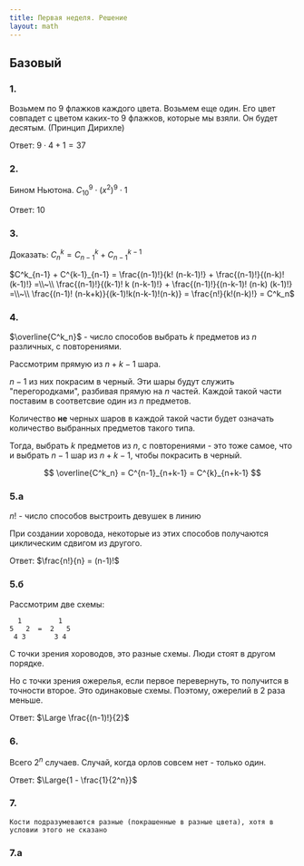 ```yaml
---
title: Первая неделя. Решение
layout: math
---
```


## Базовый

### 1.

Возьмем по 9 флажков каждого цвета. Возьмем еще один. Его цвет совпадет с цветом каких-то 9 флажков, которые мы взяли. Он будет десятым. (Принцип Дирихле)

Ответ: $9⋅4+1=37$

### 2.

Бином Ньютона. $C^9_{10} ⋅ (x^2)^9 ⋅ 1$

Ответ: 10

### 3.

Доказать: $C^k_n = C^k_{n-1} + C^{k-1}_{n-1}$

$C^k_{n-1} + C^{k-1}_{n-1} = \frac{(n-1)!}{k! (n-k-1)!} + \frac{(n-1)!}{(n-k)! (k-1)!} =\\~\\ \frac{(n-1)!}{(k-1)! k (n-k-1)!} + \frac{(n-1)!}{(n-k-1)! (n-k) (k-1)!} =\\~\\ \frac{(n-1)! (n-k+k)}{(k-1)!k(n-k-1)!(n-k)} = \frac{n!}{k!(n-k)!} = C^k_n$

### 4.

$\overline{C^k_n}$ - число способов выбрать $k$ предметов из $n$ различных, с повторениями.

Рассмотрим прямую из $n+k-1​$ шара. 

$n-1$ из них покрасим в черный. Эти шары будут служить "перегородками", разбивая прямую на $n$ частей. Каждой такой части поставим в соответсвие один из $n$ предметов. 

Количество **не** черных шаров в каждой такой части будет означать количество выбранных предметов такого типа.

Тогда, выбрать $k$ предметов из $n$, с повторениями - это тоже самое, что и выбрать $n-1$ шар из $n+k-1$, чтобы покрасить в черный.


$$
\overline{C^k_n} = C^{n-1}_{n+k-1} = C^{k}_{n+k-1}
$$

### 5.а

$n!$ - число способов выстроить девушек в линию

При создании хоровода, некоторые из этих способов получаются циклическим сдвигом из другого.

Ответ: $\frac{n!}{n} = (n-1)!$

### 5.б

Рассмотрим две схемы:

```
  1         1
5   2  =  2   5
 4 3       3 4
```

С точки зрения хороводов, это разные схемы. Люди стоят в другом порядке.

Но с точки зрения ожерелья, если первое перевернуть, то получится в точности второе. Это одинаковые схемы. Поэтому, ожерелий в 2 раза меньше.

Ответ: $\Large \frac{(n-1)!}{2}$ 

### 6.

Всего $2^n$ случаев. Случай, когда орлов совсем нет - только один.

Ответ: $\Large{1 - \frac{1}{2^n}}$

### 7.

```
Кости подразумеваются разные (покрашенные в разные цвета), хотя в условии этого не сказано
```

### 7.а


